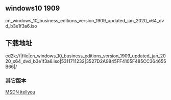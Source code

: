 
## windows10 1909
cn_windows_10_business_editions_version_1909_updated_jan_2020_x64_dvd_b3e1f3a6.iso
## 下载地址
ed2k://|file|cn_windows_10_business_editions_version_1909_updated_jan_2020_x64_dvd_b3e1f3a6.iso|5311711232|3527D2A9845FF4105F485CC364655B66|/

### 其它版本
[MSDN itellyou](https://msdn.itellyou.cn/)
